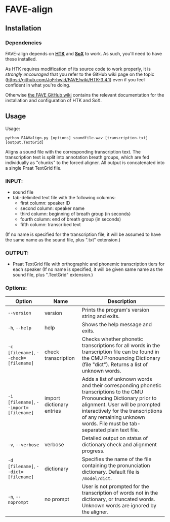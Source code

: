 # FAVE-align

## Installation

### Dependencies

FAVE-align depends on **[HTK](http://htk.eng.cam.ac.uk/)** and **[SoX](http://sox.sourceforge.net/)** to work. 
As such, you'll need to have these installed.

As HTK requires modification of its source code to work properly, it is *strongly encouraged* that you refer to the GitHub wiki page on the topic (https://github.com/JoFrhwld/FAVE/wiki/HTK-3.4.1) even if you feel confident in what you're doing.

Otherwise [the FAVE GitHub wiki](https://github.com/JoFrhwld/FAVE/wiki) contains the relevant documentation for the installation and configuration of HTK and SoX.

## Usage

Usage:  

    python FAAValign.py [options] soundfile.wav [transcription.txt] [output.TextGrid]

Aligns a sound file with the corresponding transcription text. 
The transcription text is split into annotation breath groups, which are fed individually as "chunks" to the forced aligner. 
All output is concatenated into a single Praat TextGrid file.

### INPUT:

- sound file
- tab-delimited text file with the following columns:
    * first column:   speaker ID
    * second column:  speaker name
    * third column:   beginning of breath group (in seconds)
    * fourth column:  end of breath group (in seconds)
    * fifth column:   transcribed text

(If no name is specified for the transcription file, it will be assumed to have the same name as the sound file, plus ".txt" extension.)

### OUTPUT:
- Praat TextGrid file with orthographic and phonemic transcription tiers for
each speaker (If no name is specified, it will be given same name as the sound
file, plus ".TextGrid" extension.)


### Options:

Option | Name | Description
-------| ------| ------
`--version` | version | Prints the program's version string and exits.
`-h`, `--help` | help  | Shows the help message and exits.
`-c [filename]`, `--check=[filename]`  | check transcription | Checks whether phonetic transcriptions for all words in the transcription file can be found in the CMU Pronouncing Dictionary (file "dict").  Returns a list of unknown words.
`-i [filename]`, `--import=[filename]` | import dictionary entries | Adds a list of unknown words and their corresponding phonetic transcriptions to the CMU Pronouncing Dictionary prior to alignment.  User will be prompted interactively for the transcriptions of any remaining unknown words.  File must be tab-separated plain text file.
`-v`, `--verbose` | verbose | Detailed output on status of dictionary check and alignment progress.
`-d [filename]`, `--dict=[filename]` | dictionary | Specifies the name of the file containing the pronunciation dictionary.  Default file is `/model/dict`.
`-n`, `--noprompt` | no prompt | User is not prompted for the transcription of words not in the dictionary, or truncated words.  Unknown words are ignored by the aligner.
